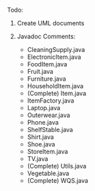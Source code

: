 Todo:

1. Create UML documents

2. Javadoc Comments:
    - CleaningSupply.java
    - ElectronicItem.java
    - FoodItem.java
    - Fruit.java
    - Furniture.java
    - HouseholdItem.java
    - (Complete) Item.java
    - ItemFactory.java
    - Laptop.java
    - Outerwear.java
    - Phone.java
    - ShelfStable.java
    - Shirt.java
    - Shoe.java
    - StoreItem.java
    - TV.java
    - (Complete) Utils.java
    - Vegetable.java
    - (Complete) WQS.java

